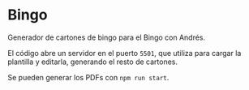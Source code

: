 # Bingo

Generador de cartones de bingo para el Bingo con Andrés.

El código abre un servidor en el puerto `5501`, que utiliza para cargar la plantilla y editarla, generando el resto de cartones.

Se pueden generar los PDFs con `npm run start`.
